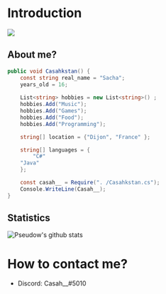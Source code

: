 # Introduction
<img src="https://media.giphy.com/media/9lyuDkgZJ4OBO/giphy.gif" heigth="50px">

## About me?

```cs
public void Casahkstan() {
    const string real_name = "Sacha";
    years_old = 16;
	
    List<string> hobbies = new List<string>() ;
    hobbies.Add("Music");
    hobbies.Add("Games");
    hobbies.Add("Food");
    hobbies.Add("Programming");

    string[] location = {"Dijon", "France" };

    string[] languages = {
        "C#"
	"Java"
    };

    const casah__ = Require(". /Casahkstan.cs");
    Console.WriteLine(Casah__);
}
```

## Statistics
![Pseudow's github stats](https://github-readme-stats.vercel.app/api?username=Casahkstan&show_icons=true&theme=buefy)

# How to contact me?
* Discord: Casah__#5010
